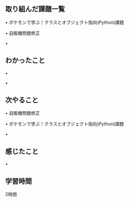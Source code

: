 ## 取り組んだ課題一覧
• ポケモンで学ぶ！クラスとオブジェクト指向(Python)課題


• 自販機問題修正


• 


## わかったこと
• 






• 


## 次やること
• 自販機問題修正


• ポケモンで学ぶ！クラスとオブジェクト指向(Python)課題


• 

## 感じたこと
• 


## 学習時間
2時間